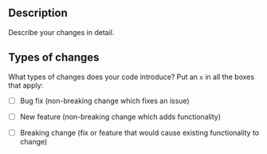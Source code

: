 <!--- Provide a general summary of your changes in the Title above -->

## Description

Describe your changes in detail.

## Types of changes 

What types of changes does your code introduce? Put an `x` in all the boxes that apply:
- [ ] Bug fix (non-breaking change which fixes an issue)
- [ ] New feature (non-breaking change which adds functionality)
- [ ] Breaking change (fix or feature that would cause existing functionality to change)

